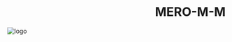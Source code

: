 #                                                    MERO-M-M                                      


![logo](https://raw.githubusercontent.com/MERO-M-M/MERO-M-M.github.io/master/Capture.PNG)
